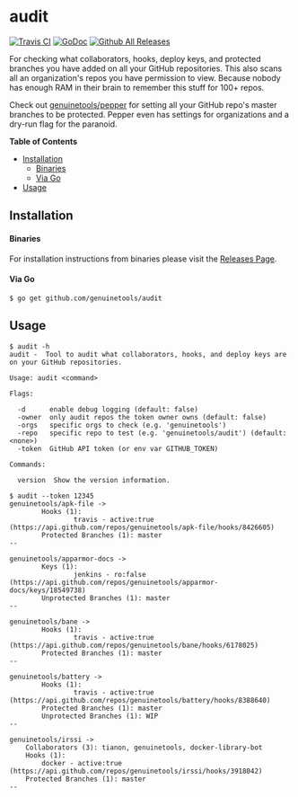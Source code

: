 # audit

[![Travis CI](https://img.shields.io/travis/genuinetools/audit.svg?style=for-the-badge)](https://travis-ci.org/genuinetools/audit)
[![GoDoc](https://img.shields.io/badge/godoc-reference-5272B4.svg?style=for-the-badge)](https://godoc.org/github.com/genuinetools/audit)
[![Github All Releases](https://img.shields.io/github/downloads/genuinetools/audit/total.svg?style=for-the-badge)](https://github.com/genuinetools/audit/releases)

For checking what collaborators, hooks, deploy keys, and protected branches
you have added on all your GitHub repositories. This also scans all an
organization's repos you have permission to view.
Because nobody has enough RAM in their brain to remember this stuff for 100+ repos.

Check out [genuinetools/pepper](https://github.com/genuinetools/pepper) for setting all your GitHub repo's master branches
to be protected. Pepper even has settings for organizations and a dry-run flag for the paranoid.

**Table of Contents**

<!-- toc -->

- [Installation](#installation)
    + [Binaries](#binaries)
    + [Via Go](#via-go)
- [Usage](#usage)

<!-- tocstop -->

## Installation

#### Binaries

For installation instructions from binaries please visit the [Releases Page](https://github.com/genuinetools/audit/releases).

#### Via Go

```console
$ go get github.com/genuinetools/audit
```

## Usage

```console
$ audit -h
audit -  Tool to audit what collaborators, hooks, and deploy keys are on your GitHub repositories.

Usage: audit <command>

Flags:

  -d      enable debug logging (default: false)
  -owner  only audit repos the token owner owns (default: false)
  -orgs   specific orgs to check (e.g. 'genuinetools')
  -repo   specific repo to test (e.g. 'genuinetools/audit') (default: <none>)
  -token  GitHub API token (or env var GITHUB_TOKEN)

Commands:

  version  Show the version information.
```

```console
$ audit --token 12345
genuinetools/apk-file ->
        Hooks (1):
                travis - active:true (https://api.github.com/repos/genuinetools/apk-file/hooks/8426605)
        Protected Branches (1): master
--

genuinetools/apparmor-docs ->
        Keys (1):
                jenkins - ro:false (https://api.github.com/repos/genuinetools/apparmor-docs/keys/18549738)
        Unprotected Branches (1): master
--

genuinetools/bane ->
        Hooks (1):
                travis - active:true (https://api.github.com/repos/genuinetools/bane/hooks/6178025)
        Protected Branches (1): master
--

genuinetools/battery ->
        Hooks (1):
                travis - active:true (https://api.github.com/repos/genuinetools/battery/hooks/8388640)
        Protected Branches (1): master
        Unprotected Branches (1): WIP
--

genuinetools/irssi ->
	Collaborators (3): tianon, genuinetools, docker-library-bot
	Hooks (1):
		docker - active:true (https://api.github.com/repos/genuinetools/irssi/hooks/3918042)
	Protected Branches (1): master
--
```